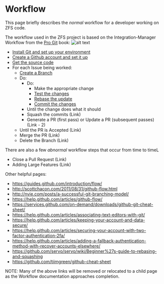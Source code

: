 # Workflow

This page briefly describes the *normal* workflow for a developer working on ZFS code.

The workflow used in the ZFS project is based on the Integration-Manager Workflow from the [Pro Git][pro-git] book:
![alt text](https://git-scm.com/book/en/v2/images/integration-manager.png "Workflow")

* [Install Git and set up your environment][W-install]
* [Create a Github account and set it up][W-github-account]
* [Get the source code][W-get-code]
* For each Issue being worked:
   * [Create a Branch][W-create-branch]
   * Do:
       * Do:
           * Make the appropriate change
           * [Test the changes][W-test]
           * [Rebase the update][W-rebase]
           * [Commit the changes][W-commit]
       * Until the change does what it should
       * Squash the commits (Link)
       * Generate a PR (first pass) or Update a PR (subsequent passes) (Link - 2)
   * Until the PR is Accepted (Link)
   * Merge the PR (Link)
   * Delete the Branch (Link)

There are also a few *abnormal* workflow steps that occur from time to timeL

* Close a Pull Request (Link)
* Adding Large Features (Link)

Other helpful pages:
* https://guides.github.com/introduction/flow/
* http://scottchacon.com/2011/08/31/github-flow.html
* http://nvie.com/posts/a-successful-git-branching-model/
* https://help.github.com/articles/github-flow/
* https://services.github.com/on-demand/downloads/github-git-cheat-sheet/
* https://help.github.com/articles/associating-text-editors-with-git/
* https://help.github.com/articles/keeping-your-account-and-data-secure/
* https://help.github.com/articles/securing-your-account-with-two-factor-authentication-2fa/
* https://help.github.com/articles/adding-a-fallback-authentication-method-with-recover-accounts-elsewhere/
* https://github.com/servo/servo/wiki/Beginner%27s-guide-to-rebasing-and-squashing
* https://github.com/tiimgreen/github-cheat-sheet

NOTE:  Many of the above links will be removed or relocated to a child page as the Workflow documentation approaches completion.

[pro-git]: https://git-scm.com/book/en/v2
[W-install]: https://github.com/pashford/zfswiki/blob/master/wiki/W-Install-Git.md
[W-github-account]: https://github.com/pashford/zfswiki/blob/master/wiki/W-Create-Github-Account.md
[W-get-code]: https://github.com/pashford/zfswiki/blob/master/wiki/W-Get-Source.md
[W-create-branch]: https://github.com/pashford/zfswiki/blob/master/wiki/W-Create-Branch.md
[W-test]: https://github.com/pashford/zfswiki/blob/master/wiki/W-Test.md
[W-rebase]: https://github.com/pashford/zfswiki/blob/master/wiki/W-Rebase.md
[W-commit]: https://github.com/pashford/zfswiki/blob/master/wiki/W-Commit.md
